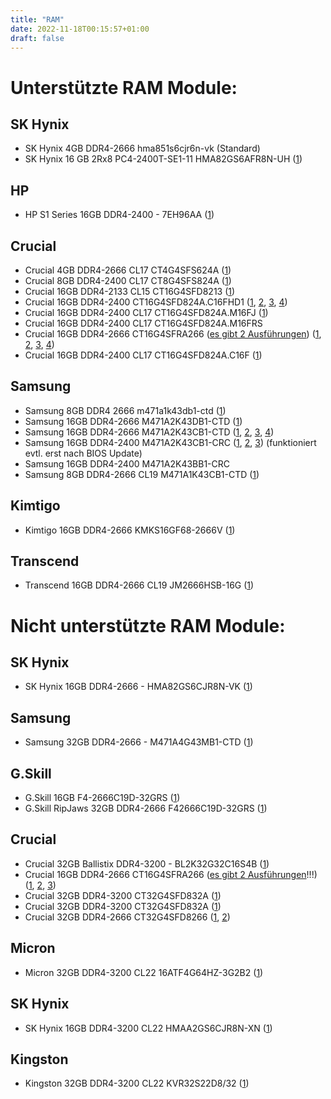 ```yaml
---
title: "RAM"
date: 2022-11-18T00:15:57+01:00
draft: false
---
```


# Unterstützte RAM Module:

## SK Hynix
- SK Hynix 4GB DDR4-2666 hma851s6cjr6n-vk (Standard)  
- SK Hynix 16 GB 2Rx8 PC4-2400T-SE1-11 HMA82GS6AFR8N-UH ([1](https://www.mydealz.de/comments/permalink/37572566))  

## HP
- HP S1 Series 16GB DDR4-2400 - 7EH96AA ([1](https://www.mydealz.de/comments/permalink/37765201))  

## Crucial
- Crucial 4GB DDR4-2666 CL17 CT4G4SFS624A ([1](https://www.mydealz.de/comments/permalink/37875518))  
- Crucial 8GB DDR4-2400 CL17 CT8G4SFS824A ([1](https://www.mydealz.de/comments/permalink/37711950))  
- Crucial 16GB DDR4-2133 CL15 CT16G4SFD8213 ([1](https://www.mydealz.de/comments/permalink/37675240))  
- Crucial 16GB DDR4-2400 CT16G4SFD824A.C16FHD1 ([1](https://www.mydealz.de/comments/permalink/37684907), [2](https://www.mydealz.de/comments/permalink/37698423), [3](https://www.mydealz.de/comments/permalink/37736092), [4](https://www.mydealz.de/comments/permalink/37758713))  
- Crucial 16GB DDR4-2400 CL17 CT16G4SFD824A.M16FJ ([1](https://www.mydealz.de/comments/permalink/37868599))
- Crucial 16GB DDR4-2400 CL17 CT16G4SFD824A.M16FRS
- Crucial 16GB DDR4-2666 CT16G4SFRA266 ([es gibt 2 Ausführungen](https://www.mydealz.de/comments/permalink/37675998)) ([1](https://www.mydealz.de/comments/permalink/37454722), [2](https://www.mydealz.de/comments/permalink/37657476), [3](https://www.mydealz.de/comments/permalink/37674082), [4](https://www.mydealz.de/comments/permalink/37710822))  
- Crucial 16GB DDR4-2400 CL17 CT16G4SFD824A.C16F ([1](https://www.mydealz.de/comments/permalink/37758713))  

## Samsung
- Samsung 8GB DDR4 2666 m471a1k43db1-ctd ([1](https://www.mydealz.de/comments/permalink/37673934))  
- Samsung 16GB DDR4-2666 M471A2K43DB1-CTD ([1](https://www.mydealz.de/comments/permalink/37675240))  
- Samsung 16GB DDR4-2666 M471A2K43CB1-CTD ([1](https://www.mydealz.de/comments/permalink/37675240), [2](https://www.mydealz.de/comments/permalink/37737205), [3](https://www.mydealz.de/comments/permalink/38169890), [4](https://www.mydealz.de/comments/permalink/38173450))  
- Samsung 16GB DDR4-2400 M471A2K43CB1-CRC ([1](https://www.mydealz.de/comments/permalink/37675240), [2](https://www.mydealz.de/comments/permalink/37775352), [3](https://www.mydealz.de/comments/permalink/37812712)) (funktioniert evtl. erst nach BIOS Update) 
- Samsung 16GB DDR4-2400 M471A2K43BB1-CRC
- Samsung 8GB DDR4-2666 CL19 M471A1K43CB1-CTD ([1](https://www.mydealz.de/comments/permalink/37758713))  

## Kimtigo
- Kimtigo 16GB DDR4-2666 KMKS16GF68-2666V ([1](https://www.mydealz.de/comments/permalink/37675240))  

## Transcend
- Transcend 16GB DDR4-2666 CL19 JM2666HSB-16G ([1](https://www.mydealz.de/comments/permalink/37868599))  

# Nicht unterstützte RAM Module:

## SK Hynix
- SK Hynix 16GB DDR4-2666 - HMA82GS6CJR8N-VK ([1](https://www.mydealz.de/comments/permalink/37716743))  

## Samsung
- Samsung 32GB DDR4-2666 - M471A4G43MB1-CTD ([1](https://www.mydealz.de/comments/permalink/37620818))  

## G.Skill
- G.Skill 16GB F4-2666C19D-32GRS ([1](https://www.mydealz.de/comments/permalink/37621227))  
- G.Skill RipJaws 32GB DDR4-2666 F42666C19D-32GRS ([1](https://www.mydealz.de/comments/permalink/37621219))  

## Crucial
- Crucial 32GB Ballistix DDR4-3200 - BL2K32G32C16S4B ([1](https://www.mydealz.de/comments/permalink/37621382))  
- Crucial 16GB DDR4-2666 CT16G4SFRA266 ([es gibt 2 Ausführungen](https://www.mydealz.de/comments/permalink/37675998)!!!) ([1](https://www.mydealz.de/comments/permalink/37684741), [2](https://www.mydealz.de/comments/permalink/37684700), [3](https://www.mydealz.de/comments/permalink/37702741))  
- Crucial 32GB DDR4-3200 CT32G4SFD832A ([1](https://www.mydealz.de/comments/permalink/37660073))  
- Crucial 32GB DDR4-3200 CT32G4SFD832A ([1](https://www.mydealz.de/comments/permalink/37660093))  
- Crucial 32GB DDR4-2666 CT32G4SFD8266 ([1](https://www.mydealz.de/comments/permalink/37671092), [2](https://www.mydealz.de/comments/permalink/37835112)) 

## Micron
- Micron 32GB DDR4-3200 CL22 16ATF4G64HZ-3G2B2 ([1](https://www.mydealz.de/comments/permalink/37758713))  

## SK Hynix
- SK Hynix 16GB DDR4-3200 CL22 HMAA2GS6CJR8N-XN ([1](https://www.mydealz.de/comments/permalink/37758713))  

## Kingston
- Kingston 32GB DDR4-3200 CL22 KVR32S22D8/32 ([1](https://www.mydealz.de/comments/permalink/37758088))  
